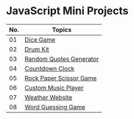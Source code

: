 # JavaScript Mini Projects 
| No.| Topics |
|----|--------|
| 01 |[Dice Game](https://github.com/KyiThantSin/JavaScript_Projects/tree/main/Dice%20Game)|
| 02 |[Drum Kit](https://github.com/KyiThantSin/JavaScript_Projects/tree/main/Drum%20Kit)|
| 03 |[Random Quotes Generator](https://github.com/KyiThantSin/JavaScript_Projects/tree/main/Random%20quotes%20generator)|
| 04 |[Countdown Clock](https://github.com/KyiThantSin/JavaScript_Projects/tree/main/Countdown%20Clock)|
| 05 |[Rock Paper Scissor Game](https://github.com/KyiThantSin/JavaScript_Projects/tree/main/Rock%2CPaper%2CScissor)|
| 06 |[Custom Music Player](https://github.com/KyiThantSin/JavaScript_Projects/tree/main/Cutome%20Music%20Player)|
| 07 |[Weather Website](https://github.com/KyiThantSin/JavaScript_Projects/tree/main/Weather)|
| 08 |[Word Guessing Game](https://github.com/KyiThantSin/JavaScript_Projects/tree/main/Word%20Guessing%20Game)|
